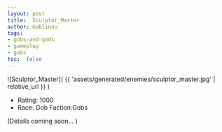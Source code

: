 ```yaml
---
layout: post
title:  Sculptor_Master
author: Goblinou
tags:
- gobs-and-gods
- gameplay
- gobs
toc:  false
---
```


![Sculptor_Master]( {{ 'assets/generated/enemies/sculptor_master.jpg' | relative_url }} )
- Rating: 1000
- Race: Gob  Faction:Gobs

(Details coming soon... )